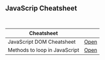 ## JavaScrip Cheatsheet
</br>

| Cheatsheet                          |   |
|----------                           |----------|
| JavaScript DOM Cheatsheet           | [Open](Cheatsheet/JavaScriptDOM.md)   |
| Methods to loop in JavaScript       | [Open](Cheatsheet/MethodsToLoop.md)  |

